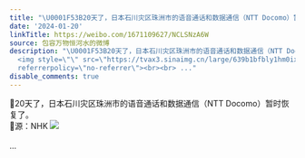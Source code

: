 ```yaml
---
title: "\U0001F53B20天了，日本石川灾区珠洲市的语音通话和数据通信（NTT Docomo）暂时恢复了。\U0001F53B源：NHK [图片]"
date: '2024-01-20'
linkTitle: https://weibo.com/1671109627/NCLSNzA6W
source: 包容万物恒河水的微博
description: "\U0001F53B20天了，日本石川灾区珠洲市的语音通话和数据通信（NTT Docomo）暂时恢复了。<br>\U0001F53B源：NHK
  <img style=\"\" src=\"https://tvax3.sinaimg.cn/large/639b1bfbly1hm0ixf269lj20ho0yvk31.jpg\"
  referrerpolicy=\"no-referrer\"><br><br> ..."
disable_comments: true
---
```

🔻20天了，日本石川灾区珠洲市的语音通话和数据通信（NTT Docomo）暂时恢复了。<br>🔻源：NHK <img style="" src="https://tvax3.sinaimg.cn/large/639b1bfbly1hm0ixf269lj20ho0yvk31.jpg" referrerpolicy="no-referrer"><br><br> ...